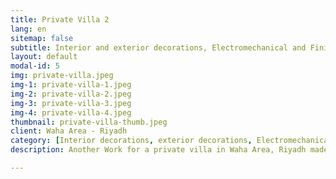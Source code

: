 ```yaml
---
title: Private Villa 2
lang: en
sitemap: false
subtitle: Interior and exterior decorations, Electromechanical and Finishing Works
layout: default
modal-id: 5
img: private-villa.jpeg
img-1: private-villa-1.jpeg
img-2: private-villa-2.jpeg
img-3: private-villa-3.jpeg
img-4: private-villa-4.jpeg
thumbnail: private-villa-thumb.jpeg
client: Waha Area - Riyadh
category: [Interior decorations, exterior decorations, Electromechanical Works, Finishing Works]
description: Another Work for a private villa in Waha Area, Riyadh made by our Team.

---
```

